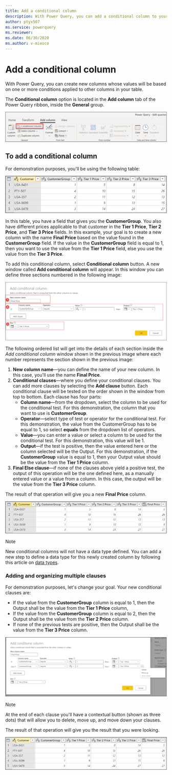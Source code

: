 ```yaml
---
title: Add a conditional column
description: With Power Query, you can add a conditional column to your query by defining IF-THEN-ELSE conditions in your query. When the conditions are fulfilled, the conditional column will automatically display the values that you specified.
author: ptyx507
ms.service: powerquery
ms.reviewer: 
ms.date: 06/30/2020
ms.author: v-miesco
---
```


# Add a conditional column

With Power Query, you can create new columns whose values will be based on one or more conditions applied to other columns in your table.

The **Conditional column** option is located in the **Add column** tab of the Power Query ribbon, inside the **General** group.

![Conditional Column button](images/me-add-conditional-column-button.png)

## To add a conditional column

For demonstration purposes, you'll be using the following table:

![Sample table](images/me-add-conditional-column-sample-table-start.png)

In this table, you have a field that gives you the **CustomerGroup**. You also have different prices applicable to that customer in the **Tier 1 Price**, **Tier 2 Price**, and **Tier 3 Price** fields. In this example, your goal is to create a new column with the name **Final Price** based on the value found in the **CustomerGroup** field. If the value in the **CustomerGroup** field is equal to 1, then you want to use the value from the **Tier 1 Price** field, else you use the value from the **Tier 3 Price**.   

To add this conditional column, select **Conditional column** button. A new window called **Add conditional column** will appear. In this window you can define three sections numbered in the following image:

![Simple conditional column clause](images/me-add-conditional-column-one-clause.png)

The following ordered list will get into the details of each section inside the *Add conditional column* window shown in the previous image where each number represents the section shown in the previous image:

1. **New column name**&mdash;you can define the name of your new column. In this case, you'll use the name **Final Price**.
2. **Conditional clauses**&mdash;where you define your conditional clauses. You can add more clauses by selecting the **Add clause** button. Each conditional clause will be tested on the order shown in the window from top to bottom. Each clause has four parts:
   - **Column name**&mdash;from the dropdown, select the column to be used for the conditional test. For this demonstration, the column that you want to use is **CustomerGroup**.  
   - **Operator**&mdash;select type of test or operator for the conditional test. For this demonstration, the value from the CustomerGroup has to be equal to 1, so select **equals** from the dropdown list of operators. 
   - **Value**&mdash;you can enter a value or select a column to be used for the conditional test.  For this demonstration, this value will be 1.
   - **Output**&mdash;if the test is positive, then the value entered here or the column selected will be the Output. For this demonstration, if the **CustomerGroup** value is equal to 1, then your Output value should be the value from the **Tier 1 Price** column.
3. **Final Else clause**&mdash;if none of the clauses above yield a positive test, the output of this operation will be the one defined here, as a manually entered value or a value from a column. In this case, the output will be the value from the **Tier 3 Price** column.

The result of that operation will give you a new **Final Price** column.

![New conditional column](images/me-add-conditional-column-sample-table-mid.png)

>[!Note]
> New conditional columns will not have a data type defined. You can add a new step to define a data type for this newly created column by following this article on [data types](data-types.md).

### Adding and organizing multiple clauses

For demonstration purposes, let's change your goal. Your new conditional clauses are:
* If the value from the **CustomerGroup** column is equal to 1, then the Output shall be the value from the **Tier 1 Price** column,
* If the value from the **CustomerGroup** column is equal to 2, then the Output shall be the value from the **Tier 2 Price** column.
* If none of the previous tests are positive, then the Output shall be the value from the **Tier 3 Price** column.

![Multitple conditional column clauses](images/me-add-conditional-column-multiple-clauses.png)

>[!Note]
> At the end of each clause you'll have a contextual button (shown as three dots) that will allow you to delete, move up, and move down your clauses.

The result of that operation will give you the result that you were looking.

![Final conditional column](images/me-add-conditional-column-sample-table-final.png)

